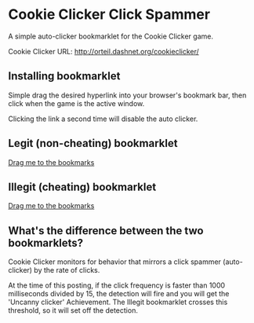 # Cookie Clicker Click Spammer
A simple auto-clicker bookmarklet for the Cookie Clicker game.

Cookie Clicker URL: http://orteil.dashnet.org/cookieclicker/

## Installing bookmarklet
Simple drag the desired hyperlink into your browser's bookmark bar, then click when the game is the active window.

Clicking the link a second time will disable the auto clicker.

## Legit (non-cheating) bookmarklet

<a href="javascript:(function(){if(window._activeClickInterval){clearInterval(window._activeClickInterval);delete window._activeClickInterval}else{window._activeClickInterval=setInterval(Game.ClickCookie,250)}})();">Drag me to the bookmarks</a>

## Illegit (cheating) bookmarklet

<a href="javascript:(function(){if(window._activeClickInterval){clearInterval(window._activeClickInterval);delete window._activeClickInterval}else{window._activeClickInterval=setInterval(Game.ClickCookie,10)}})();">Drag me to the bookmarks</a>

## What's the difference between the two bookmarklets?
Cookie Clicker monitors for behavior that mirrors a click spammer (auto-clicker) by the rate of clicks.

At the time of this posting, if the click frequency is faster than 1000 milliseconds divided by 15, the detection will fire and you will get the 'Uncanny clicker' Achievement. The Illegit bookmarklet crosses this threshold, so it will set off the detection.
